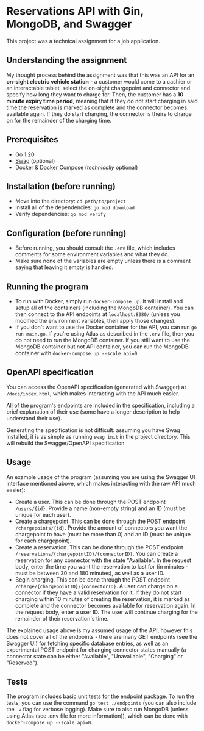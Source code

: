 # Reservations API with Gin, MongoDB, and Swagger
This project was a technical assignment for a job application.

## Understanding the assignment
My thought process behind the assignment was that this was an API for an **on-sight electric vehicle station** - a customer would come to a cashier or an interactable tablet, select the on-sight chargepoint and connector and specify how long they want to charge for. Then, the customer has a **10 minute expiry time period**, meaning that if they do not start charging in said time the reservation is marked as complete and the connector becomes available again. If they do start charging, the connector is theirs to charge on for the remainder of the charging time.

## Prerequisites
- Go 1.20
- [Swag](https://github.com/swaggo/swag) (optional)
- Docker & Docker Compose (*technically* optional)

## Installation (before running)
- Move into the directory: `cd path/to/project`
- Install all of the dependencies: `go mod download`
- Verify dependencies: `go mod verify`

## Configuration (before running)
- Before running, you should consult the `.env` file, which includes comments for some environment variables and what they do.
- Make sure none of the variables are empty unless there is a comment saying that leaving it empty is handled.

## Running the program
- To run with Docker, simply run `docker-compose up`. It will install and setup all of the containers (including the MongoDB container). You can then connect to the API endpoints at `localhost:8080/` (unless you modified the environment variables, then apply those changes).
- If you don't want to use the Docker container for the API, you can run `go run main.go`. If you're using Atlas as described in the `.env` file, then you do not need to run the MongoDB container. If you still want to use the MongoDB container but not API container, you can run the MongoDB container with `docker-compose up --scale api=0`.

## OpenAPI specification
You can access the OpenAPI specification (generated with Swagger) at `/docs/index.html`, which makes interacting with the API much easier.

All of the program's endpoints are included in the specification, including a brief explanation of their use (some have a longer description to help understand their use).

Generating the specification is not difficult: assuming you have Swag installed, it is as simple as running `swag init` in the project directory. This will rebuild the Swagger/OpenAPI specification.

## Usage

An example usage of the program (assuming you are using the Swagger UI interface mentioned above, which makes interacting with the raw API much easier):
- Create a user. This can be done through the POST endpoint `/users/{id}`. Provide a name (non-empty string) and an ID (must be unique for each user).
- Create a chargepoint. This can be done through the POST endpoint `/chargepoints/{id}`. Provide the amount of connectors you want the chargepoint to have (must be more than 0) and an ID (must be unique for each chargepoint).
- Create a reservation. This can be done through the POST endpoint `/reservations/{chargepointID}/{connectorID}`. You can create a reservation for any connector with the state "Available". In the request body, enter the time you want the reservation to last for (in minutes - must be between 30 and 180 minutes), as well as a user ID.
- Begin charging. This can be done through the POST endpoint `/charge/{chargepointID}/{connectorID}`. A user can charge on a connector if they have a valid reservation for it. If they do not start charging within 10 minutes of creating the reservation, it is marked as complete and the connector becomes available for reservation again. In the request body, enter a user ID. The user will continue charging for the remainder of their reservation's time.

The explained usage above is my assumed usage of the API, however this does not cover all of the endpoints - there are many GET endpoints (see the Swagger UI) for fetching specific database entries, as well as an experimental POST endpoint for changing connector states manually (a connector state can be either "Available", "Unavailable", "Charging" or "Reserved").

## Tests
The program includes basic unit tests for the endpoint package. To run the tests, you can use the command `go test ./endpoints` (you can also include the `-v` flag for verbose logging). Make sure to also run MongoDB (unless using Atlas (see .env file for more information)), which can be done with `docker-compose up --scale api=0`.